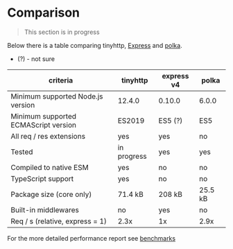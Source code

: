 # Comparison

> This section is in progress

Below there is a table comparing tinyhttp, [Express](https://expressjs.com) and [polka](https://github.com/lukeed/polka).

- (?) - not sure

| criteria                             | tinyhttp    | express v4 | polka   |
| ------------------------------------ | ----------- | ---------- | ------- |
| Minimum supported Node.js version    | 12.4.0      | 0.10.0     | 6.0.0   |
| Minimum supported ECMAScript version | ES2019      | ES5 (?)    | ES5     |
| All req / res extensions             | yes         | yes        | no      |
| Tested                               | in progress | yes        | yes     |
| Compiled to native ESM               | yes         | no         | no      |
| TypeScript support                   | yes         | no         | no      |
| Package size (core only)             | 71.4 kB     | 208 kB     | 25.5 kB |
| Built-in middlewares                 | no          | yes        | no      |
| Req / s (relative, express = 1)      | 2.3x        | 1x         | 2.9x    |

For the more detailed performance report see [benchmarks](benchmark/README.md)
